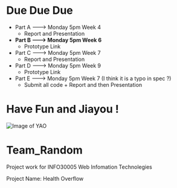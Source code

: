 
# Due Due Due

- Part A ---> Monday 5pm Week 4
    - Report and Presentation
- **Part B ---> Monday 5pm Week 6**
    - Prototype Link
- Part C ---> Monday 5pm Week 7
    - Report and Presentation
- Part D ---> Monday 5pm Week 9
    - Prototype Link
- Part E ---> Monday 5pm Week 7 (I think it is a typo in spec ?)
    - Submit all code + Report and then Presentation

# Have Fun and Jiayou !

![Image of YAO](http://img.qqday.com/allimg/120627/0921062E3-0.jpg)

# Team_Random

Project work for INFO30005 Web Infomation Technolegies

Project Name: Health Overflow